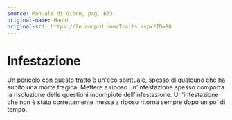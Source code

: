 ```yaml
---
source: Manuale di Gioco, pag. 633
original-name: Haunt
original-srd: https://2e.aonprd.com/Traits.aspx?ID=88
---
```


# Infestazione

Un pericolo con questo tratto è un'eco spirituale, spesso di qualcuno che ha
subito una morte tragica. Mettere a riposo un'infestazione spesso comporta la
risoluzione delle questioni incompiute dell'infestazione. Un'infestazione che
non è stata correttamente messa a riposo ritorna sempre dopo un po' di tempo.
